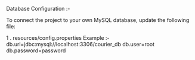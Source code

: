 Database Configuration :-

To connect the project to your own MySQL database, update the following file:

1 . resources/config.properties
Example :- 
  db.url=jdbc:mysql://localhost:3306/courier_db
  db.user=root
  db.password=password
